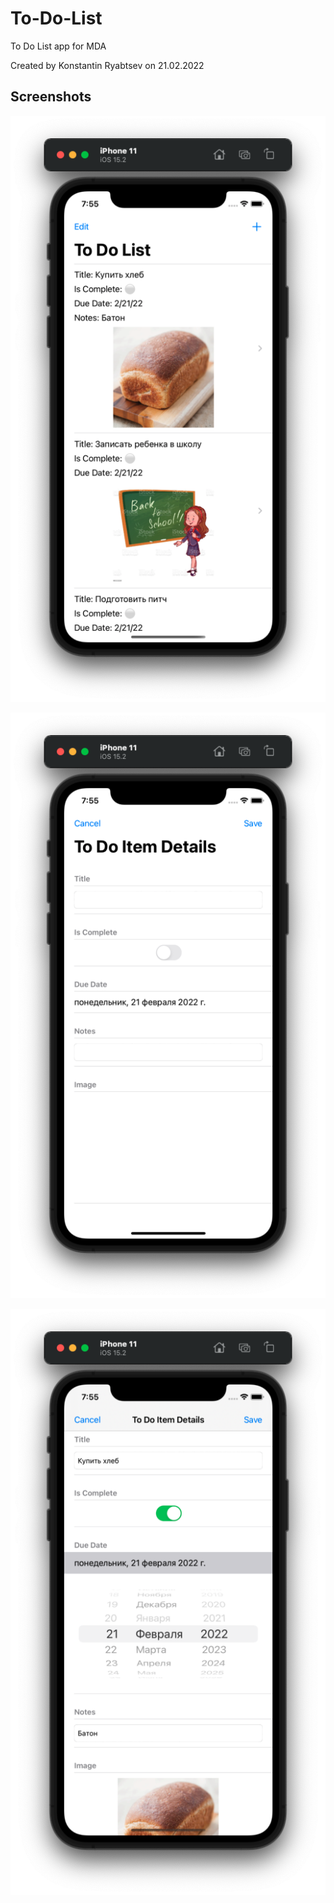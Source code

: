 # To-Do-List
To Do List app for MDA

Created by Konstantin Ryabtsev on 21.02.2022

## Screenshots

![Screenshot1](https://github.com/Konstantin-Ryabtsev/To-Do-List/blob/main/To%20Do%20List/Screenshots/Screenshot01.png?raw=true)

![Screenshot2](https://github.com/Konstantin-Ryabtsev/To-Do-List/blob/main/To%20Do%20List/Screenshots/Screenshot02.png?raw=true)

![Screenshot3](https://github.com/Konstantin-Ryabtsev/To-Do-List/blob/main/To%20Do%20List/Screenshots/Screenshot03.png?raw=true)
